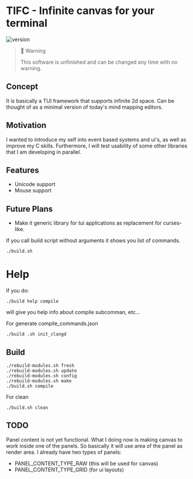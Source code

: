# TIFC - Infinite canvas for your terminal

![version](https://img.shields.io/github/v/tag/evjeesm/tifc)

> 🚧 Warning
>
> This software is unfinished and can be changed any time with no warning.

## Concept

It is basically a TUI framework that supports infinite 2d space.
Can be thought of as a minimal version of today's mind mapping editors.

## Motivation

I wanted to introduce my self into event based systems and ui's,
as well as improve my C skills. Furthermore, I will test usability
of some other libraries that I am developing in parallel.

## Features
- Unicode support
- Mouse support


## Future Plans
- Make it generic library for tui applications as replacement for curses-like.

If you call build script without arguments it shows you list of commands.
```
./build.sh
```
# Help
If you do:
```
./build help compile
```
will give you help info about compile subcomman, etc...


For generate compile_commands.json
```
./build .sh init_clangd
```


## Build
```
./rebuild-modules.sh fresh
./rebuild-modules.sh update
./rebuild-modules.sh config
./rebuild-modules.sh make
./build.sh compile
```
For clean

```
./build.sh clean
```

## TODO

Panel content is not yet functional.
What I doing now is making canvas to work inside one of the panels.
So basically it will use area of the panel as render area.
I already have two types of panels:
- PANEL_CONTENT_TYPE_RAW (this will be used for canvas)
- PANEL_CONTENT_TYPE_GRID (for ui layouts)
